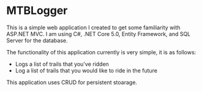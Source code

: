 

# MTBLogger
This is a simple web application I created to get some familiarity with ASP.NET MVC. I am using C#, .NET Core 5.0, Entity Framework, and SQL Server for the database.

The functionality of this application currently is very simple, it is as follows:
  - Logs a list of trails that you've ridden
  - Log a list of trails that you would like to ride in the future

This application uses CRUD for persistent stoarage.


